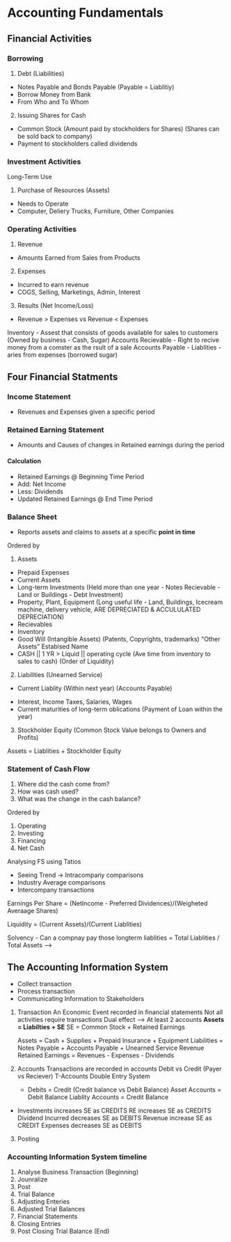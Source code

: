 # Accounting Fundamentals

## Financial Activities

### Borrowing

1. Debt (Liabilities)

- Notes Payable and Bonds Payable (Payable = Liablitiy)
- Borrow Money from Bank
- From Who and To Whom

2. Issuing Shares for Cash

- Common Stock (Amount paid by stockholders for Shares) (Shares can be sold back to company)
- Payment to stockholders called dividends

### Investment Activities

Long-Term Use

1. Purchase of Resources (Assets)

- Needs to Operate
- Computer, Deliery Trucks, Furniture, Other Companies

### Operating Activities

1. Revenue

- Amounts Earned from Sales from Products

2. Expenses

- Incurred to earn revenue
- COGS, Selling, Marketings, Admin, Interest

3. Results (Net Income/Loss)

- Revenue > Expenses vs Revenue < Expenses

Inventory - Assest that consists of goods available for sales to customers (Owned by business - Cash, Sugar)
Accounts Recievable - Right to recive money from a comster as the rsult of a sale
Accounts Payable - Liablities - aries from expenses (borrowed sugar)

## Four Financial Statments

### Income Statement

- Revenues and Expenses given a specific period

### Retained Earning Statement

- Amounts and Causes of changes in Retained earnings during the period

#### Calculation

- Retained Earnings @ Beginning Time Period
- Add: Net Income
- Less: Dividends
- Updated Retained Earnings @ End Time Period

### Balance Sheet

- Reports assets and claims to assets at a specific **point in time**

Ordered by

1. Assets

- Prepaid Expenses
- Current Assets
- Long-term Investments (Held more than one year - Notes Recievable - Land or Buildings - Debt Investment)
- Property, Plant, Equipment (Long useful life - Land, Buildings, Icecream machine, delivery vehicle, ARE DEPRECIATED & ACCULULATED DEPRECIATION)
- Recievables
- Inventory
- Good Will (Intangible Assets) (Patents, Copyrights, trademarks) "Other Assets" Estabised Name
- CASH || 1 YR > Liquid || operating cycle (Ave time from inventory to sales to cash)
  (Order of Liquidity)

2. Liabilities (Unearned Service)

- Current Liablity (Within next year) (Accounts Payable)

* Interest, Income Taxes, Salaries, Wages
* Current maturities of long-term oblications (Payment of Loan within the year)

3. Stockholder Equity (Common Stock Value belongs to Owners and Profits)

Assets = Liablities + Stockholder Equity

### Statement of Cash Flow

1. Where did the cash come from?
2. How was cash used?
3. What was the change in the cash balance?

Ordered by

1. Operating
2. Investing
3. Financing
4. Net Cash

Analysing FS using Tatios

- Seeing Trend -> Intracompany comparisons
- Industry Average comparisons
- Intercompany transactions

Earnings Per Share = (NetIncome - Preferred Dividences)/(Weigheted Averaage Shares)

Liquidity = (Current Assets)/(Current Liablities)

Solvency - Can a compnay pay those longterm liablities = Total Liablities / Total Assets -->

## The Accounting Information System

- Collect transaction
- Process transaction
- Communicating Information to Stakeholders

1. Transaction
   An Economic Event recorded in financial statements
   Not all activities require transactions
   Dual effect --> At least 2 accounts
   **Assets = Liabilties + SE**
   SE = Common Stock + Retained Earnings

   Assets = Cash + Supplies + Prepaid Insurance + Equipment
   Liabilities = Notes Payable + Accounts Payable + Unearned Service Revenue
   Retained Earnings = Revenues - Expenses - Dividends

2. Accounts
   Transactions are recorded in accounts
   Debit vs Credit (Payer vs Reciever) T-Accounts
   Double Entry System

   - Debits = Credit (Credit balance vs Debit Balance)
     Asset Accounts = Debit Balance
     Liablity Accounts = Credit Balance

- Investments increases SE as CREDITS
  RE increases SE as CREDITS
  Dividend Incurred decreases SE as DEBITS
  Revenue increase SE as CREDIT
  Expenses decreases SE as DEBITS

3. Posting

### Accounting Information System timeline

1. Analyse Business Transaction (Beginning)
2. Jounralize
3. Post
4. Trial Balance
5. Adjusting Enteries
6. Adjusted Trial Balances
7. Financial Statements
8. Closing Entries
9. Post Closing Trial Balance (End)
